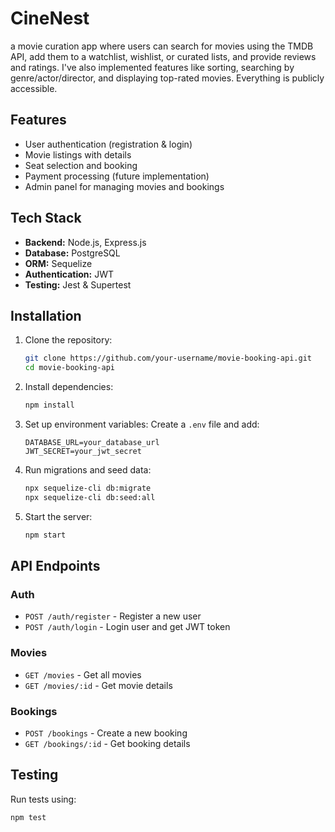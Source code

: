 # CineNest

a movie curation app where users can search for movies using the TMDB API, add them to a watchlist, wishlist, or curated lists, and provide reviews and ratings.
I've also implemented features like sorting, searching by genre/actor/director, and displaying top-rated movies. Everything is publicly accessible.

## Features
- User authentication (registration & login)
- Movie listings with details
- Seat selection and booking
- Payment processing (future implementation)
- Admin panel for managing movies and bookings

## Tech Stack
- **Backend:** Node.js, Express.js
- **Database:** PostgreSQL
- **ORM:** Sequelize
- **Authentication:** JWT
- **Testing:** Jest & Supertest

## Installation
1. Clone the repository:
   ```sh
   git clone https://github.com/your-username/movie-booking-api.git
   cd movie-booking-api
   ```
2. Install dependencies:
   ```sh
   npm install
   ```
3. Set up environment variables:
   Create a `.env` file and add:
   ```
   DATABASE_URL=your_database_url
   JWT_SECRET=your_jwt_secret
   ```
4. Run migrations and seed data:
   ```sh
   npx sequelize-cli db:migrate
   npx sequelize-cli db:seed:all
   ```
5. Start the server:
   ```sh
   npm start
   ```

## API Endpoints
### Auth
- `POST /auth/register` - Register a new user
- `POST /auth/login` - Login user and get JWT token

### Movies
- `GET /movies` - Get all movies
- `GET /movies/:id` - Get movie details

### Bookings
- `POST /bookings` - Create a new booking
- `GET /bookings/:id` - Get booking details

## Testing
Run tests using:
```sh
npm test
```

